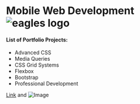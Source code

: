 # Mobile Web Development ![eagles logo](https://user-images.githubusercontent.com/71092566/93027413-9a61d580-f5da-11ea-8c1d-71b89e11ece1.png)



#### List of Portfolio Projects:

- Advanced CSS
- Media Queries
- CSS Grid Systems
- Flexbox
- Bootstrap
- Professional Development


[Link](url) and ![Image](src)


